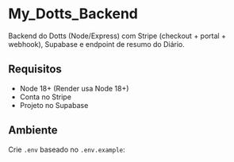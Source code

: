 # My_Dotts_Backend

Backend do Dotts (Node/Express) com Stripe (checkout + portal + webhook), Supabase e endpoint de resumo do Diário.

## Requisitos

- Node 18+ (Render usa Node 18+)
- Conta no Stripe
- Projeto no Supabase

## Ambiente

Crie `.env` baseado no `.env.example`:

